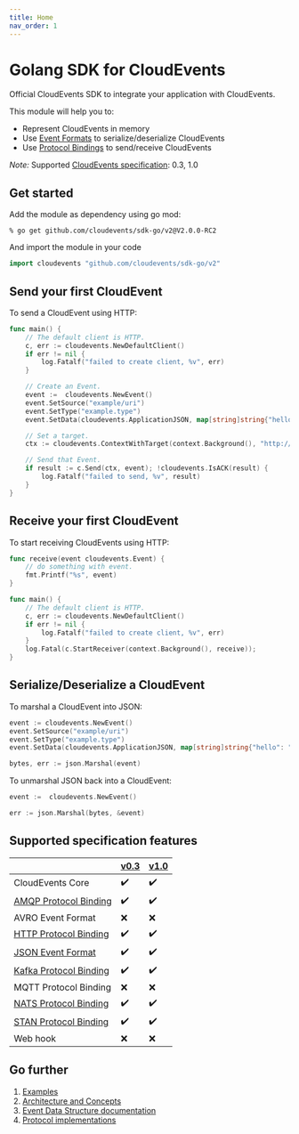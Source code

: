 ```yaml
---
title: Home
nav_order: 1
---
```


# Golang SDK for CloudEvents

Official CloudEvents SDK to integrate your application with CloudEvents.

This module will help you to:

* Represent CloudEvents in memory
* Use [Event Formats](https://github.com/cloudevents/spec/blob/v1.0/spec.md#event-format) to serialize/deserialize CloudEvents
* Use [Protocol Bindings](https://github.com/cloudevents/spec/blob/v1.0/spec.md#protocol-binding) to send/receive CloudEvents

_Note:_ Supported
[CloudEvents specification](https://github.com/cloudevents/spec): 0.3, 1.0

## Get started

Add the module as dependency using go mod:

```
% go get github.com/cloudevents/sdk-go/v2@V2.0.0-RC2
```

And import the module in your code

```go
import cloudevents "github.com/cloudevents/sdk-go/v2"
```

## Send your first CloudEvent

To send a CloudEvent using HTTP:

```go
func main() {
	// The default client is HTTP.
	c, err := cloudevents.NewDefaultClient()
	if err != nil {
		log.Fatalf("failed to create client, %v", err)
	}

	// Create an Event.
	event :=  cloudevents.NewEvent()
	event.SetSource("example/uri")
	event.SetType("example.type")
	event.SetData(cloudevents.ApplicationJSON, map[string]string{"hello": "world"})

	// Set a target.
	ctx := cloudevents.ContextWithTarget(context.Background(), "http://localhost:8080/")

	// Send that Event.
	if result := c.Send(ctx, event); !cloudevents.IsACK(result) {
		log.Fatalf("failed to send, %v", result)
	}
}
```

## Receive your first CloudEvent

To start receiving CloudEvents using HTTP:

```go
func receive(event cloudevents.Event) {
	// do something with event.
    fmt.Printf("%s", event)
}

func main() {
	// The default client is HTTP.
	c, err := cloudevents.NewDefaultClient()
	if err != nil {
		log.Fatalf("failed to create client, %v", err)
	}
	log.Fatal(c.StartReceiver(context.Background(), receive));
}
```

## Serialize/Deserialize a CloudEvent

To marshal a CloudEvent into JSON:

```go
event := cloudevents.NewEvent()
event.SetSource("example/uri")
event.SetType("example.type")
event.SetData(cloudevents.ApplicationJSON, map[string]string{"hello": "world"})

bytes, err := json.Marshal(event)
```

To unmarshal JSON back into a CloudEvent:

```go
event :=  cloudevents.NewEvent()

err := json.Marshal(bytes, &event)
```

## Supported specification features

|                               |  [v0.3](https://github.com/cloudevents/spec/tree/v0.3) | [v1.0](https://github.com/cloudevents/spec/tree/v1.0) |
| ----------------------------- | --- | --- |
| CloudEvents Core              | :heavy_check_mark: | :heavy_check_mark: |
| [AMQP Protocol Binding](https://github.com/cloudevents/sdk-go/tree/master/v2/cmd/samples/amqp)         | :heavy_check_mark: | :heavy_check_mark:  |
| AVRO Event Format             | :x: | :x: |
| [HTTP Protocol Binding](https://github.com/cloudevents/sdk-go/tree/master/v2/cmd/samples/http)         | :heavy_check_mark: | :heavy_check_mark: |
| [JSON Event Format](event_data_structure.md##marshalunmarshal-event-to-json)           | :heavy_check_mark: | :heavy_check_mark: |
| [Kafka Protocol Binding](https://github.com/cloudevents/sdk-go/tree/master/v2/cmd/samples/kafka)        | :heavy_check_mark: | :heavy_check_mark: |
| MQTT Protocol Binding         | :x: | :x: |
| [NATS Protocol Binding](https://github.com/cloudevents/sdk-go/tree/master/v2/cmd/samples/nats)         | :heavy_check_mark: | :heavy_check_mark: |
| [STAN Protocol Binding](https://github.com/cloudevents/sdk-go/tree/master/v2/cmd/samples/stan)         | :heavy_check_mark: | :heavy_check_mark: |
| Web hook                      | :x: | :x: |

## Go further

1. [Examples](https://github.com/cloudevents/sdk-go/tree/master/v2/cmd/samples)
1. [Architecture and Concepts](concepts.md)
1. [Event Data Structure documentation](event_data_structure.md)
1. [Protocol implementations](protocol_implementations.md)
